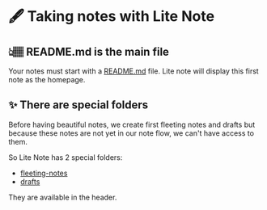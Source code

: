# 🖋 Taking notes with Lite Note

## 👆🏽 README.md is the main file

Your notes must start with a [README.md](../getting-started/markdown-files.md) file. Lite note will display this first note as the homepage.

## ✨ There are special folders

Before having beautiful notes, we create first fleeting notes and drafts but because these notes are not yet in our note flow, we can't have access to them.

So Lite Note has 2 special folders:

- [fleeting-notes](https://litenote.space/lite-note/getting-started/fleeting-notes)
- [drafts](https://litenote.space/lite-note/getting-started/drafts)

They are available in the header.
